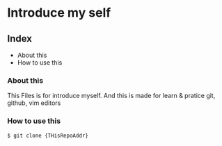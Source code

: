 # Introduce my self

## Index

- About this
- How to use this

### About this

 This Files is for introduce myself. And this is made for learn & pratice git, github, vim editors

### How to use this

 ```cli
$ git clone {THisRepoAddr} 

 ```
 

